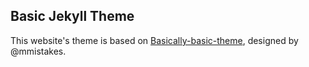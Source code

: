 ## Basic Jekyll Theme
This website's theme is based on [Basically-basic-theme](https://github.com/mmistakes/jekyll-theme-basically-basic), designed by @mmistakes.

